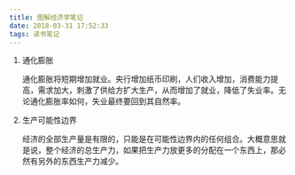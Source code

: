 ```yaml
---
title: 图解经济学笔记
date: 2018-03-31 17:52:33
tags: 读书笔记
---
```


1. 通化膨胀

   通化膨胀将短期增加就业。央行增加纸币印刷，人们收入增加，消费能力提高，需求加大，刺激了供给方扩大生产，从而增加了就业，降低了失业率。无论通化膨胀率如何，失业最终要回到其自然率。

2. 生产可能性边界

   经济的全部生产量是有限的，只能是在可能性边界内的任何组合。大概意思就是说，整个经济的总生产力，如果把生产力放更多的分配在一个东西上，那必然有另外的东西生产力减少。